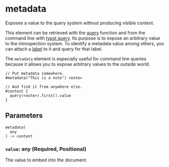 # metadata

Exposes a value to the query system without producing visible content.

This element can be retrieved with the [query](/docs/reference/introspection/query/) function and from the command line with [typst query](/docs/reference/introspection/query/#command-line-queries). Its purpose is to expose an arbitrary value to the introspection system. To identify a metadata value among others, you can attach a [label](/docs/reference/foundations/label/) to it and query for that label.

The `metadata` element is especially useful for command line queries because it allows you to expose arbitrary values to the outside world.

```typst
// Put metadata somewhere.
#metadata("This is a note") <note>

// And find it from anywhere else.
#context {
  query(<note>).first().value
}
```

## Parameters

```
metadata(
  any
) -> content
```

### `value`: any (Required, Positional)

The value to embed into the document.
